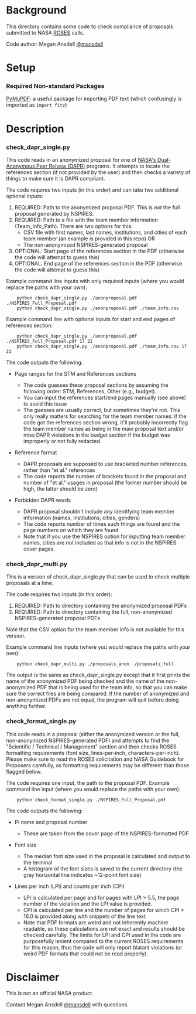 # Background

This directory contains some code to check compliance of proposals submitted to NASA [ROSES](https://science.nasa.gov/researchers/roses-blogs) calls.

Code author: Megan Ansdell [@mansdell](https://github.com/mansdell)

# Setup

### Required Non-standard Packages

[PyMuPDF](https://pymupdf.readthedocs.io/en/latest/): a useful package for importing PDF text (which confusingly is imported as `import fitz`)

# Description
  
### check_dapr_single.py

This code reads in an anonymized proposal for one of [NASA's Dual-Anonymous Peer Reivew (DAPR)](https://science.nasa.gov/researchers/dual-anonymous-peer-review) programs. It attempts to locate the references section (if not provided by the user) and then checks a variety of things to make sure it is DAPR compliant. 

The code requires two inputs (in this order) and can take two additional optional inputs:

1) REQUIRED: Path to the anonymized proposal PDF. This is *not* the full proposal generated by NSPIRES.
2) REQUIRED: Path to a file with the team member information (Team_Info_Path). There are two options for this: 
    * CSV file with first names, last names, institutions, and cities of each team member (an example is provided in this repo) OR
    * The non-anonymized NSPIRES-generated proposal
3) OPTIONAL: Start page of the references section in the PDF (otherwise the code will attempt to guess this)
4) OPTIONAL: End page of the references section in the PDF (otherwise the code will attempt to guess this)

Example command line inputs with only required inputs (where you would replace the paths with your own): 
```
    python check_dapr_single.py ./anonproposal.pdf ./NSPIRES_Full_Proposal.pdf
    python check_dapr_single.py ./anonproposal.pdf ./team_info.csv
```

Example command line with optional inputs for start and end pages of references section: 
```
    python check_dapr_single.py ./anonproposal.pdf ./NSPIRES_Full_Proposal.pdf 17 21
    python check_dapr_single.py ./anonproposal.pdf ./team_info.csv 17 21
```

The code outputs the following:

* Page ranges for the STM and References sections
  - The code guesses these proposal sections by assuming the following order: STM, References, Other (e.g., budget). 
  - You can input the references start/end pages manually (see above) to avoid this issue
  - The guesses are usually correct, but sometimes they're not. This only really matters for searching for the team member names: if the code got the references section wrong, it'll probably incorrectly flag the team member names as being in the main proposal text and/or miss DAPR violations in the budget section if the budget was improperly or not fully redacted.
  
* Reference format
  - DAPR proposals are supposed to use bracketed number references, rather than "et al." references
  - The code reports the number of brackets found in the proposal and number of "et al." usages in proposal (the former number should be high, the latter should be zero)
  
* Forbidden DAPR words
  - DAPR proposal shouldn't include any identifying team member information (names, institutions, cities, genders)
  - The code reports number of times such things are found and the page numbers on which they are found
  - Note that if you use the NSPIRES option for inputting team member names, cities are not included as that info is not in the NSPIRES cover pages.


### check_dapr_multi.py

This is a version of check_dapr_single.py that can be used to check multiple proposals at a time.

The code requires two inputs (in this order):

1) REQUIRED: Path to directory containing the anonymized proposal PDFs
2) REQUIRED: Path to directory containing the full, non-anonymized NSPIRES-generated proposal PDFs

Note that the CSV option for the team member info is not available for this version.

Example command line inputs (where you would replace the paths with your own): 
```
    python check_dapr_multi.py ./proposals_anon ./proposals_full
```

The output is the same as check_dapr_single.py except that it first prints the name of the anonymized PDF being checked and the name of the non-anonymized PDF that is being used for the team info, so that you can make sure the correct files are being compared. If the number of anonymized and non-anonymized PDFs are not equal, the program will quit before doing anything further.


### check_format_single.py

This code reads in a proposal (either the anonymized version or the full, non-anonymized NSPIRES-generated PDF) and attempts to find the "Scientific / Technical / Management" section and then checks ROSES formatting requirements (font size, lines-per-inch, characters-per-inch). Please make sure to read the ROSES solicitation and NASA Guidebook for Proposers carefully, as formatting requirements may be different than those flagged below. 

The code requires one input, the path to the proposal PDF. Example command line input (where you would replace the paths with your own): 
```
    python check_format_single.py ./NSPIRES_Full_Proposal.pdf
```

The code outputs the following:

* PI name and proposal number
  - These are taken from the cover page of the NSPIRES-formatted PDF
  
* Font size 
  - The median font size used in the proposal is calculated and output to the terminal
  - A histogram of the font sizes is saved to the current directory (the gray horizontal line indicates ~12-point font size)
  
* Lines per inch (LPI) and counts per inch (CPI)
  - LPI is calculated per page and for pages with LPI > 5.5, the page number of the violation and the LPI value is provided.
  - CPI is calculated per line and the number of pages for which CPI > 16.0 is provided along with snippets of the line text
  - Note that PDF formats are weird and not inherently machine readable, so these calculations are not exact and results should be checked carefully. The limits for LPI and CPI used in the code are purposefully lenient compared to the current ROSES requirements for this reason, thus the code will only report blatant violations (or weird PDF formats that could not be read properly).
 
# Disclaimer

This is not an official NASA product. 

Contact Megan Ansdell [@mansdell](https://github.com/mansdell) with questions.

